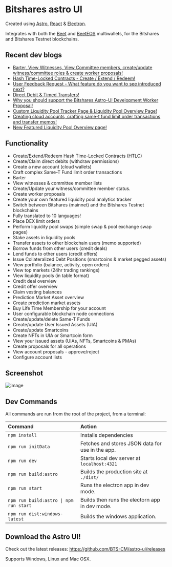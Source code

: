 # Bitshares astro UI

Created using [Astro](https://docs.astro.build), [React](https://react.dev/) & [Electron](https://www.electronjs.org).

Integrates with both the [Beet](https://github.com/bitshares/beet) and [BeetEOS](https://github.com/beetapp/beeteos) multiwallets, for the Bitshares and Bitshares Testnet blockchains.

## Recent dev blogs
- [Barter, View Witnesses, View Committee members, create/update witness/committee roles & create worker proposals!](https://hive.blog/hive-120117/@nftea.gallery/bitshares-astro-ui-dev-blog-5-new-pages-barter-view-witnesses-view-committee-members-create-update-witness-committee-roles-and)
- [Hash Time-Locked Contracts - Create / Extend / Redeem!](https://hive.blog/hive-120117/@nftea.gallery/bitshares-astro-ui-dev-blog-hash-time-locked-contracts-create-extend-redeem)
- [User Feedback Request - What feature do you want to see introduced next?](https://hive.blog/hive-120117/@nftea.gallery/bitshares-astro-ui-user-feedback-request-what-feature-do-you-want-to-see-introduced-next)
- [Direct Debit & Timed Transfers!](https://hive.blog/hive-120117/@nftea.gallery/bitshares-astro-ui-dev-blog-direct-debit-and-timed-transfers)
- [Why you should support the Bitshares Astro-UI Development Worker Proposal!](https://hive.blog/bitshares/@nftea.gallery/why-you-should-support-the-bitshares-astro-ui-development-worker-proposal)
- [Custom Liquidity Pool Tracker Page & Liquidity Pool Overview Page!](https://hive.blog/hive-120117/@nftea.gallery/bitshares-astro-ui-dev-blog-custom-liquidity-pool-tracker-page-and-liquidity-pool-overview-page)
- [Creating cloud accounts, crafting same-t fund limit order transactions and transfer memos!](https://hive.blog/hive-120117/@nftea.gallery/bitshares-astro-ui-dev-blog-creating-cloud-accounts-crafting-same-t-fund-limit-order-transactions-and-transfer-memos)
- [New Featured Liquidity Pool Overview page!](https://hive.blog/hive-120117/@nftea.gallery/bitshares-astro-ui-dev-blog-new-featured-liquidity-pool-overview-page-in-v0-3-31)

## Functionality

- Create/Extend/Redeem Hash Time-Locked Contracts (HTLC)
- Create/Claim direct debits (withdraw permissions)
- Create a new account (cloud wallets)
- Craft complex Same-T Fund limit order transactions
- Barter
- View witnesses & committee member lists
- Create/Update your witness/committee member status.
- Create worker proposals
- Create your own featured liquidity pool analytics tracker
- Switch between Bitshares (mainnet) and the Bitshares Testnet blockchains
- Fully translated to 10 languages!
- Place DEX limit orders
- Perform liquidity pool swaps (simple swap & pool exchange swap pages)
- Stake assets in liquidity pools
- Transfer assets to other blockchain users (memo supported)
- Borrow funds from other users (credit deals)
- Lend funds to other users (credit offers)
- Issue Collateralized Debt Positions (smartcoins & market pegged assets)
- View portfolio (balance, activity, open orders)
- View top markets (24hr trading rankings)
- View liquidity pools (in table format)
- Credit deal overview
- Credit offer overview
- Claim vesting balances
- Prediction Market Asset overview
- Create prediction market assets
- Buy Life Time Membership for your account
- User configurable blockchain node connections
- Create/update/delete Same-T Funds
- Create/update User Issued Assets (UIA)
- Create/update Smartcoins
- Create NFTs in UIA or Smartcoin form
- View your issued assets (UIAs, NFTs, Smartcoins & PMAs)
- Create proposals for all operations
- View account proposals - approve/reject
- Configure account lists

## Screenshot

![image](https://github.com/user-attachments/assets/cf85175a-677b-4d78-9ed9-5c8d9b2f2854)

## Dev Commands

All commands are run from the root of the project, from a terminal:

| Command                                | Action                                           |
| :------------------------------------- | :----------------------------------------------- |
| `npm install`                          | Installs dependencies                            |
| `npm run initData`                     | Fetches and stores JSON data for use in the app. |
| `npm run dev`                          | Starts local dev server at `localhost:4321`      |
| `npm run build:astro`                  | Builds the production site at `./dist/`          |
| `npm run start`                        | Runs the electron app in dev mode.               |
| `npm run build:astro \| npm run start` | Builds then runs the electorn app in dev mode.   |
| `npm run dist:windows-latest`          | Builds the windows application.                  |

## Download the Astro UI!

Check out the latest releases:
https://github.com/BTS-CM/astro-ui/releases

Supports Windows, Linux and Mac OSX.
